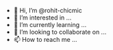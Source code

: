 - 👋 Hi, I’m @rohit-chicmic
- 👀 I’m interested in ...
- 🌱 I’m currently learning ...
- 💞️ I’m looking to collaborate on ...
- 📫 How to reach me ...

<!---
rohit-chicmic/rohit-chicmic is a ✨ special ✨ repository because its `README.md` (this file) appears on your GitHub profile.
You can click the Preview link to take a look at your changes.
--->
